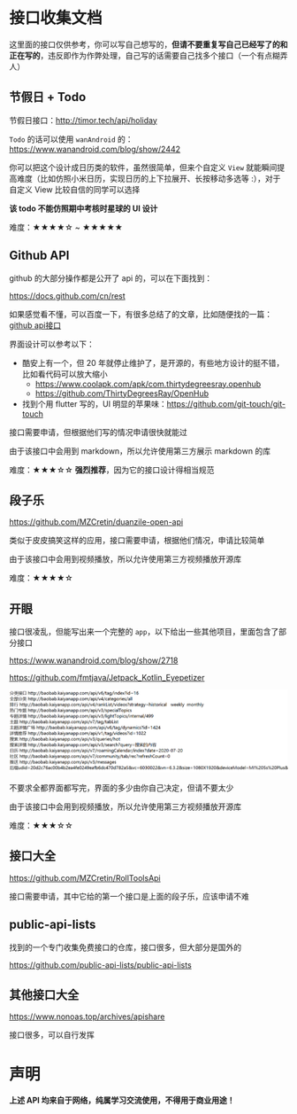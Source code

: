 # 接口收集文档

这里面的接口仅供参考，你可以写自己想写的，**但请不要重复写自己已经写了的和正在写的**，违反即作为作弊处理，自己写的话需要自己找多个接口（一个有点糊弄人）

## 节假日 + Todo

节假日接口：http://timor.tech/api/holiday

`Todo` 的话可以使用 `wanAndroid` 的：https://www.wanandroid.com/blog/show/2442

你可以把这个设计成日历类的软件，虽然很简单，但来个自定义 `View` 就能瞬间提高难度（比如仿照小米日历，实现日历的上下拉展开、长按移动多选等 :），对于自定义 View 比较自信的同学可以选择

**该 todo 不能仿照期中考核时星球的 UI 设计**

难度：★★★★☆ ~ ★★★★★



## Github API

github 的大部分操作都是公开了 api 的，可以在下面找到：

https://docs.github.com/cn/rest

如果感觉看不懂，可以百度一下，有很多总结了的文章，比如随便找的一篇：[github api接口](https://www.jianshu.com/p/a6779929fad2)

界面设计可以参考以下：

- 酷安上有一个，但 20 年就停止维护了，是开源的，有些地方设计的挺不错，比如看代码可以放大缩小
  - https://www.coolapk.com/apk/com.thirtydegreesray.openhub
  - https://github.com/ThirtyDegreesRay/OpenHub
- 找到个用 flutter 写的，UI 明显的苹果味：https://github.com/git-touch/git-touch

接口需要申请，但根据他们写的情况申请很快就能过

由于该接口中会用到 markdown，所以允许使用第三方展示 markdown 的库

难度：★★★☆☆  **强烈推荐**，因为它的接口设计得相当规范



## 段子乐

https://github.com/MZCretin/duanzile-open-api

类似于皮皮搞笑这样的应用，接口需要申请，根据他们情况，申请比较简单

由于该接口中会用到视频播放，所以允许使用第三方视频播放开源库

难度：★★★★☆



## 开眼

接口很凌乱，但能写出来一个完整的 `app`，以下给出一些其他项目，里面包含了部分接口

https://www.wanandroid.com/blog/show/2718

https://github.com/fmtjava/Jetpack_Kotlin_Eyepetizer

![](./img/开眼部分接口.png)

不要求全都界面都写完，界面的多少由你自己决定，但请不要太少

由于该接口中会用到视频播放，所以允许使用第三方视频播放开源库

难度：★★★☆☆



## 接口大全

https://github.com/MZCretin/RollToolsApi

接口需要申请，其中它给的第一个接口是上面的段子乐，应该申请不难



## public-api-lists

找到的一个专门收集免费接口的仓库，接口很多，但大部分是国外的

https://github.com/public-api-lists/public-api-lists



## 其他接口大全

https://www.nonoas.top/archives/apishare

接口很多，可以自行发挥



# 声明

**上述 API 均来自于网络，纯属学习交流使用，不得用于商业用途！**



